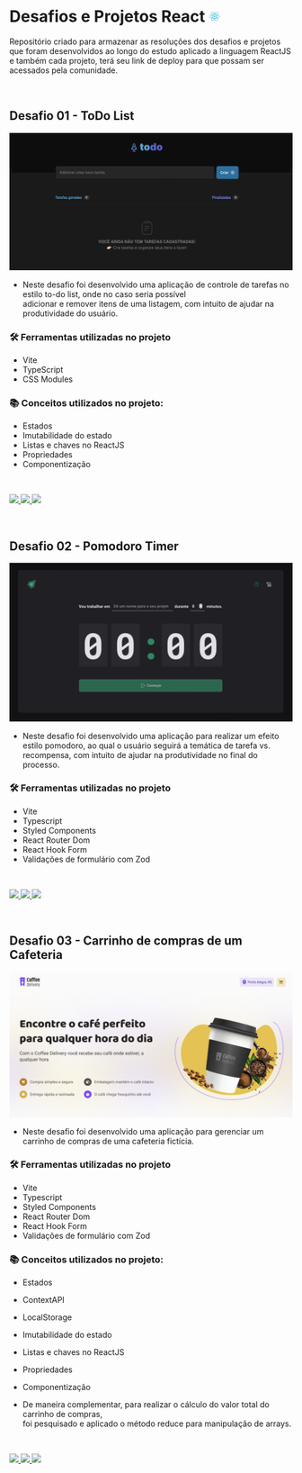 # Desafios e Projetos React <img width="20" height="20" src="./assets/react-icon.svg" />
Repositório criado para armazenar as resoluções dos desafios e projetos que foram desenvolvidos ao longo do estudo aplicado a linguagem ReactJS e também cada projeto, terá seu link de deploy para que possam ser acessados pela comunidade.

&nbsp;

## Desafio 01 - ToDo List
![](./assets/screen_challenge01_todo.png)

- Neste desafio foi desenvolvido uma aplicação de controle de tarefas no estilo to-do list,  onde no caso seria possível  
adicionar e remover itens de uma listagem, com intuito de ajudar na produtividade do usuário.

### 🛠️ Ferramentas utilizadas no projeto
- Vite
- TypeScript
- CSS Modules

### 📚 Conceitos utilizados no projeto:
- Estados
- Imutabilidade do estado
- Listas e chaves no ReactJS
- Propriedades
- Componentização

&nbsp;

<a href="https://www.figma.com/design/LUQmhO1JGkBMgXuo5hIUGI/ToDo-List-•-Desafio-React-(Copy)?node-id=0-1&t=8b0MQEEbTSiMBZYd-0" target="_blank">
<img src="https://user-images.githubusercontent.com/71772559/178192253-4fe4757c-de57-4878-a38c-a483c25670b1.png" />
</a>
<a href="./ProjectChallengeToDoList/" target="_blank">
<img src="https://user-images.githubusercontent.com/71772559/178192378-234b9c46-7e31-47fb-8ddf-245617d8b198.png" />
</a>
<a href="https://projectchallengetodolist-mand.vercel.app" target="_blank">
<img src="https://user-images.githubusercontent.com/71772559/178192066-d52e0cf7-906e-4baa-80f3-4b49dde153c0.png" />
</a>

&nbsp;

## Desafio 02 - Pomodoro Timer
![](./assets/screen_challenge02_pomodoro.png)

- Neste desafio foi desenvolvido uma aplicação para realizar um efeito estilo pomodoro, ao qual o usuário seguirá a temática de tarefa vs. recompensa, com intuito de ajudar na produtividade no final do processo.

### 🛠️ Ferramentas utilizadas no projeto
- Vite
- Typescript
- Styled Components
- React Router Dom
- React Hook Form
- Validações de formulário com Zod

&nbsp;

<a href="https://www.figma.com/design/YEogTGAeKeU5gvqWVQAbPf/Ignite-Timer-(Community)-(Copy)?t=RcWrpYQ0EcMjDNfY-0" target="_blank">
<img src="https://user-images.githubusercontent.com/71772559/178192253-4fe4757c-de57-4878-a38c-a483c25670b1.png" />
</a>
<a href="./ProjectPomodoroTimer/" target="_blank">
<img src="https://user-images.githubusercontent.com/71772559/178192378-234b9c46-7e31-47fb-8ddf-245617d8b198.png" />
</a>
<a href="https://projectpomodorotimer-mand.vercel.app" target="_blank">
<img src="https://user-images.githubusercontent.com/71772559/178192066-d52e0cf7-906e-4baa-80f3-4b49dde153c0.png" />
</a>

&nbsp;

## Desafio 03 - Carrinho de compras de um Cafeteria
![](./assets/screen_challenge03_carrinho_compras_cafeteria.png)

- Neste desafio foi desenvolvido uma aplicação para gerenciar um carrinho de compras de uma cafeteria fictícia.

### 🛠️ Ferramentas utilizadas no projeto
- Vite
- Typescript
- Styled Components
- React Router Dom
- React Hook Form
- Validações de formulário com Zod

### 📚 Conceitos utilizados no projeto:
- Estados
- ContextAPI
- LocalStorage
- Imutabilidade do estado
- Listas e chaves no ReactJS
- Propriedades
- Componentização

- De maneira complementar, para realizar o cálculo do valor total do carrinho de compras, </br>
foi pesquisado e aplicado o método reduce para manipulação de arrays.

&nbsp;

<a href="https://www.figma.com/design/j5CaEwCho7ZPZaKmhlW4E3/Coffee-Delivery-•-Desafio-React-(Copy)?node-id=2-12&t=r7a1feU3f0bXv3tj-0" target="_blank">
<img src="https://user-images.githubusercontent.com/71772559/178192253-4fe4757c-de57-4878-a38c-a483c25670b1.png" />
</a>
<a href="./ProjectChallengeCoffeeDelivery/" target="_blank">
<img src="https://user-images.githubusercontent.com/71772559/178192378-234b9c46-7e31-47fb-8ddf-245617d8b198.png" />
</a>
<a href="https://projectcoffeedelivery-mand.vercel.app" target="_blank">
<img src="https://user-images.githubusercontent.com/71772559/178192066-d52e0cf7-906e-4baa-80f3-4b49dde153c0.png" />
</a>

&nbsp;
